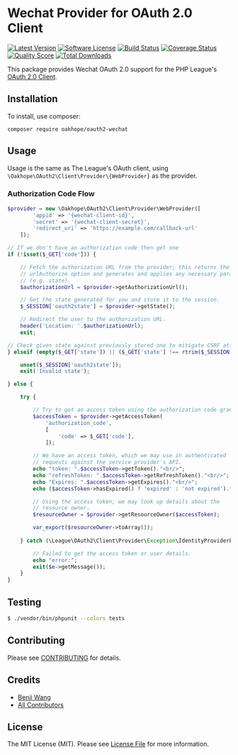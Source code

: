 # Wechat Provider for OAuth 2.0 Client

[![Latest Version](https://img.shields.io/github/release/oakhope/oauth2-wechat.svg?style=flat-square)](https://github.com/oakhope/oauth2-wechat/releases)
[![Software License](https://img.shields.io/badge/license-MIT-brightgreen.svg?style=flat-square)](LICENSE)
[![Build Status](https://img.shields.io/travis/oakhope/oauth2-wechat/master.svg?style=flat-square)](https://travis-ci.org/oakhope/oauth2-wechat)
[![Coverage Status](https://img.shields.io/scrutinizer/coverage/g/oakhope/oauth2-wechat.svg?style=flat-square)](https://scrutinizer-ci.com/g/oakhope/oauth2-wechat/code-structure)
[![Quality Score](https://img.shields.io/scrutinizer/g/oakhope/oauth2-wechat.svg?style=flat-square)](https://scrutinizer-ci.com/g/oakhope/oauth2-wechat)
[![Total Downloads](https://img.shields.io/packagist/dt/oakhope/oauth2-wechat.svg?style=flat-square)](https://packagist.org/packages/oakhope/oauth2-wechat)

This package provides Wechat OAuth 2.0 support for the PHP League's [OAuth 2.0 Client](https://github.com/thephpleague/oauth2-client).

## Installation

To install, use composer:

```
composer require oakhope/oauth2-wechat
```

## Usage

Usage is the same as The League's OAuth client, using `\Oakhope\OAuth2\Client\Provider\{WebProvider}` as the provider.

### Authorization Code Flow

```php
$provider = new \Oakhope\OAuth2\Client\Provider\WebProvider([
        'appid' => '{wechat-client-id}',
        'secret' => '{wechat-client-secret}',
        'redirect_uri' => 'https://example.com/callback-url'
    ]);

// If we don't have an authorization code then get one
if (!isset($_GET['code'])) {

    // Fetch the authorization URL from the provider; this returns the
    // urlAuthorize option and generates and applies any necessary parameters
    // (e.g. state).
    $authorizationUrl = $provider->getAuthorizationUrl();

    // Get the state generated for you and store it to the session.
    $_SESSION['oauth2state'] = $provider->getState();

    // Redirect the user to the authorization URL.
    header('Location: '.$authorizationUrl);
    exit;

// Check given state against previously stored one to mitigate CSRF attack
} elseif (empty($_GET['state']) || ($_GET['state'] !== rtrim($_SESSION['oauth2state'], '#wechat_redirect'))) {

    unset($_SESSION['oauth2state']);
    exit('Invalid state');

} else {

    try {

        // Try to get an access token using the authorization code grant.
        $accessToken = $provider->getAccessToken(
            'authorization_code',
            [
                'code' => $_GET['code'],
            ]);

        // We have an access token, which we may use in authenticated
        // requests against the service provider's API.
        echo "token: ".$accessToken->getToken()."<br/>";
        echo "refreshToken: ".$accessToken->getRefreshToken()."<br/>";
        echo "Expires: ".$accessToken->getExpires()."<br/>";
        echo ($accessToken->hasExpired() ? 'expired' : 'not expired')."<br/><br/>";

        // Using the access token, we may look up details about the
        // resource owner.
        $resourceOwner = $provider->getResourceOwner($accessToken);

        var_export($resourceOwner->toArray());
        
    } catch (\League\OAuth2\Client\Provider\Exception\IdentityProviderException $e) {

        // Failed to get the access token or user details.
        echo "error:";
        exit($e->getMessage());
    }
}
```

## Testing

``` bash
$ ./vendor/bin/phpunit --colors tests
```

## Contributing

Please see [CONTRIBUTING](https://github.com/oakhope/oauth2-wechat/blob/master/CONTRIBUTING.md) for details.


## Credits

- [Benji Wang](https://github.com/oakhope)
- [All Contributors](https://github.com/oakhope/oauth2-wechat/contributors)


## License

The MIT License (MIT). Please see [License File](https://github.com/oakhope/oauth2-wechat/blob/master/LICENSE) for more information.